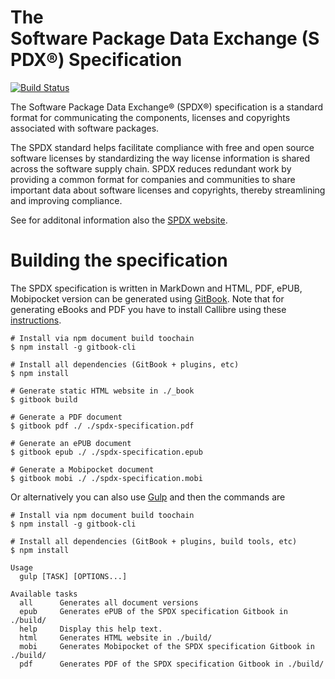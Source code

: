 # The Software Package Data Exchange (SPDX​®​) ​Specification

[![Build Status](https://travis-ci.org/tsteenbe/specification.svg?branch=master)](https://travis-ci.org/tsteenbe/specification)

The Software Package Data Exchange® (SPDX®) specification is a standard format for communicating the components, licenses and copyrights associated with software packages.

The SPDX standard helps facilitate compliance with free and open source software licenses by standardizing the way license information is shared across the software supply chain. SPDX reduces redundant work by providing a common format for companies and communities to share important data about software licenses and copyrights, thereby streamlining and improving compliance.

See for additonal information also the [SPDX website](https://spdx.org).

# Building the specification

The SPDX specification is written in MarkDown and HTML, PDF, ePUB, Mobipocket version can be generated using [GitBook](https://www.gitbook.com/).
Note that for generating eBooks and PDF you have to install Callibre using these [instructions](https://toolchain.gitbook.com/ebook.html).

    # Install via npm document build toochain 
    $ npm install -g gitbook-cli
    
    # Install all dependencies (GitBook + plugins, etc)
    $ npm install

    # Generate static HTML website in ./_book
    $ gitbook build

    # Generate a PDF document 
    $ gitbook pdf ./ ./spdx-specification.pdf

    # Generate an ePUB document
    $ gitbook epub ./ ./spdx-specification.epub

    # Generate a Mobipocket document
    $ gitbook mobi ./ ./spdx-specification.mobi

Or alternatively you can also use [Gulp](https://gulpjs.com) and then the commands are

    # Install via npm document build toochain 
    $ npm install -g gitbook-cli
    
    # Install all dependencies (GitBook + plugins, build tools, etc)
    $ npm install

    Usage
      gulp [TASK] [OPTIONS...]

    Available tasks
      all      Generates all document versions
      epub     Generates ePUB of the SPDX specification Gitbook in ./build/
      help     Display this help text.
      html     Generates HTML website in ./build/
      mobi     Generates Mobipocket of the SPDX specification Gitbook in ./build/
      pdf      Generates PDF of the SPDX specification Gitbook in ./build/